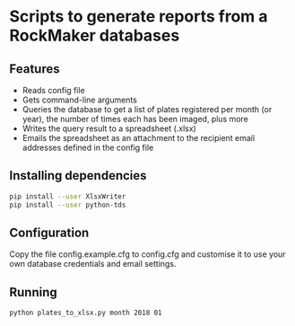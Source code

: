 # Scripts to generate reports from a RockMaker databases

## Features

- Reads config file
- Gets command-line arguments
- Queries the database to get a list of plates registered per month (or year), the number of times each has been imaged, plus more
- Writes the query result to a spreadsheet (.xlsx)
- Emails the spreadsheet as an attachment to the recipient email addresses defined in the config file 

## Installing dependencies

```bash
pip install --user XlsxWriter
pip install --user python-tds
```

## Configuration

Copy the file config.example.cfg to config.cfg and customise it to use your own database credentials and email settings.

## Running

```bash
python plates_to_xlsx.py month 2018 01
```
